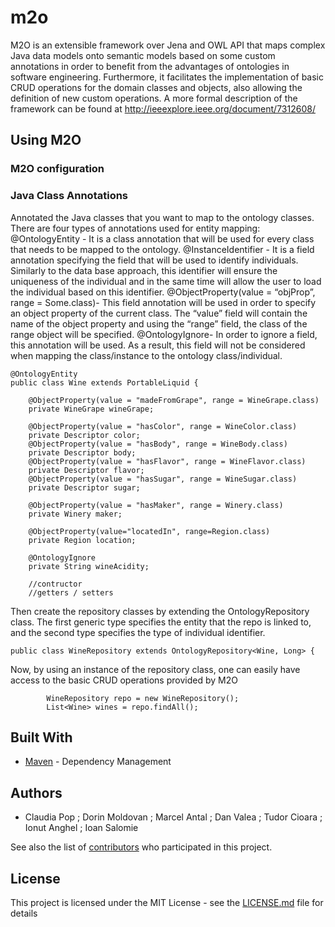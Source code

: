 # m2o

M2O is an extensible framework over Jena and OWL API that maps complex Java data models onto semantic models based on some custom annotations in order to benefit from the advantages of ontologies in software engineering. Furthermore, it facilitates the implementation of basic CRUD operations for the domain classes and objects, also allowing the definition of new custom operations. 
A more formal description of the framework can be found at http://ieeexplore.ieee.org/document/7312608/

## Using M2O

### M2O configuration

### Java Class Annotations

Annotated the Java classes that you want to map to the ontology classes. There are four types of annotations used for entity mapping:
@OntologyEntity - It is a class annotation that will be used for every class that needs to be mapped to the ontology. 
@InstanceIdentifier - It is a field annotation specifying the field that will be used to identify individuals. Similarly to the data base approach, this identifier will ensure the uniqueness of the individual and in the same time will allow the user to load the individual based on this identifier.
@ObjectProperty(value = “objProp”, range = Some.class)- This field annotation will be used in order to specify an object property of the current class.  The “value” field will contain the name of the object property and using the “range” field, the class of the range object will be specified.
@OntologyIgnore- In order to ignore a field, this annotation will be used. As a result, this field will not be considered when mapping the class/instance to the ontology class/individual.


```
@OntologyEntity
public class Wine extends PortableLiquid {

	@ObjectProperty(value = "madeFromGrape", range = WineGrape.class)
	private WineGrape wineGrape;

	@ObjectProperty(value = "hasColor", range = WineColor.class)
	private Descriptor color;
	@ObjectProperty(value = "hasBody", range = WineBody.class)
	private Descriptor body;
	@ObjectProperty(value = "hasFlavor", range = WineFlavor.class)
	private Descriptor flavor;
	@ObjectProperty(value = "hasSugar", range = WineSugar.class)
	private Descriptor sugar;
	
	@ObjectProperty(value = "hasMaker", range = Winery.class)
	private Winery maker;
	
	@ObjectProperty(value="locatedIn", range=Region.class)
	private Region location;

	@OntologyIgnore
	private String wineAcidity;
    
    //contructor
    //getters / setters
```

Then create the repository classes by extending the OntologyRepository class. The first generic type specifies the entity that the repo is linked to, and the second type specifies the type of individual identifier.

```
public class WineRepository extends OntologyRepository<Wine, Long> {
```
Now, by using an instance of the repository class, one can easily have access to the basic CRUD operations provided by M2O
```
        WineRepository repo = new WineRepository();
        List<Wine> wines = repo.findAll();
```


## Built With
* [Maven](https://maven.apache.org/) - Dependency Management

## Authors

* Claudia Pop ;  Dorin Moldovan ;  Marcel Antal ;  Dan Valea ;  Tudor Cioara ;  Ionut Anghel ;  Ioan Salomie

See also the list of [contributors](https://github.com/your/project/contributors) who participated in this project.

## License

This project is licensed under the MIT License - see the [LICENSE.md](LICENSE.md) file for details

